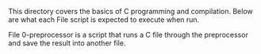 This directory covers the basics of C programming and compilation. Below are what each File script is expected to execute when run.

File 0-preprocessor is a script that runs a C file through the preprocessor and save the result into another file.
